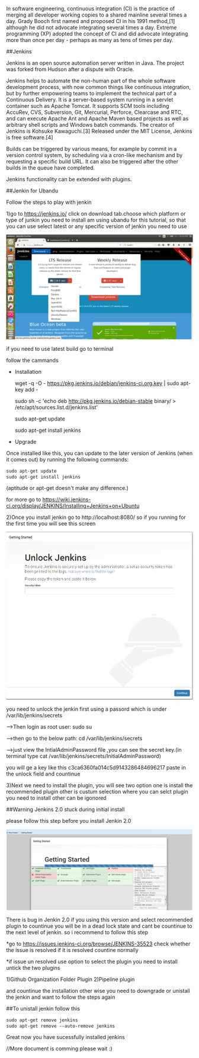 In software engineering, continuous integration (CI) is the practice of merging all developer working copies to a shared mainline several times a day. Grady Booch first named and proposed CI in his 1991 method,[1] although he did not advocate integrating several times a day. Extreme programming (XP) adopted the concept of CI and did advocate integrating more than once per day - perhaps as many as tens of times per day.

##Jenkins

Jenkins is an open source automation server written in Java. The project was forked from Hudson after a dispute with Oracle.

Jenkins helps to automate the non-human part of the whole software development process, with now common things like continuous integration, but by further empowering teams to implement the technical part of a Continuous Delivery. It is a server-based system running in a servlet container such as Apache Tomcat. It supports SCM tools including AccuRev, CVS, Subversion, Git, Mercurial, Perforce, Clearcase and RTC, and can execute Apache Ant and Apache Maven based projects as well as arbitrary shell scripts and Windows batch commands. The creator of Jenkins is Kohsuke Kawaguchi.[3] Released under the MIT License, Jenkins is free software.[4]

Builds can be triggered by various means, for example by commit in a version control system, by scheduling via a cron-like mechanism and by requesting a specific build URL. It can also be triggered after the other builds in the queue have completed.

Jenkins functionality can be extended with plugins.

##Jenkin for Ubandu

Follow the steps to play with jenkin 

1)go to https://jenkins.io/ click on download tab.choose which platform or type of junkin you need to install am using ubandu for this tutorial, so that you can use select latest or any specific version of jenkin you need to use

<p><a href="https://raw.githubusercontent.com/rameshvoltella/AndroidEssentials/master/ContinuousIntegration/screens/Screenshot%20from%202016-12-20%2012-41-02.png" target="_blank"><img src="https://raw.githubusercontent.com/rameshvoltella/AndroidEssentials/master/ContinuousIntegration/screens/Screenshot%20from%202016-12-20%2012-41-02.png" alt="Screenshot one" style="max-width:100%;"></a></p>

if you need to use latest build go to terminal

follow the cammands

* Installation

     wget -q -O - https://pkg.jenkins.io/debian/jenkins-ci.org.key | sudo apt-key add -
     
     sudo sh -c 'echo deb http://pkg.jenkins.io/debian-stable binary/ > /etc/apt/sources.list.d/jenkins.list'
     
     sudo apt-get update
     
     sudo apt-get install jenkins

* Upgrade

Once installed like this, you can update to the later version of Jenkins (when it comes out) by running the following commands:

    sudo apt-get update
    sudo apt-get install jenkins
(aptitude or apt-get doesn't make any difference.)

for more go to https://wiki.jenkins-ci.org/display/JENKINS/Installing+Jenkins+on+Ubuntu

2)Once you install jenkin go to http://localhost:8080/ so if you running for the first time you will see this screen

<p><a href="https://raw.githubusercontent.com/rameshvoltella/AndroidEssentials/master/ContinuousIntegration/screens/EeLNT.png" target="_blank"><img src="https://raw.githubusercontent.com/rameshvoltella/AndroidEssentials/master/ContinuousIntegration/screens/EeLNT.png" alt="Screenshot two" style="max-width:100%;"></a></p>

you need to unlock the jenkin first using a passord which is under /var/lib/jenkins/secrets

-->Then login as root user: sudo su

-->then go to the below path: cd /var/lib/jenkins/secrets

-->just view the IntialAdminPassword file ,you can see the secret key.(in terminal type cat /var/lib/jenkins/secrets/InitialAdminPassword)

you will ge a key like this c3ca6360fa014c5d9143286484696217 paste in the unlock field and countinue

3)Next we need to install the plugin, you will see two option one is install the recommended plugin other is custum selection where you can selct plugin you need to install other can be igonored

##Warning Jenkins 2.0 stuck during initial install

please follow this step before you install Jenkin 2.0

<p><a href="https://raw.githubusercontent.com/rameshvoltella/AndroidEssentials/master/ContinuousIntegration/screens/triGn.jpg" target="_blank"><img src="https://raw.githubusercontent.com/rameshvoltella/AndroidEssentials/master/ContinuousIntegration/screens/triGn.jpg" alt="Screenshot three" style="max-width:100%;"></a></p>

There is bug in Jenkin 2.0 if you using this version and select recommended plugin to countinue you will be in a dead lock state and cant be countinue to the next level of jenkin. so i recommend to follow this step

*go to https://issues.jenkins-ci.org/browse/JENKINS-35523 check whether the issue is resolved  if it is resolved countine normally 

*if issue un resolved use option to select the plugin you need to install untick the two plugins

   1)Github Organization Folder Plugin
   2)Pipeline plugin

and countinue the installation other wise you need to downgrade or unistall the jenkin and want to follow the steps again

##To unistall jenkin follow this

    sudo apt-get remove jenkins
    sudo apt-get remove --auto-remove jenkins


Great now you have sucessfully installed jenkins

//More document is comming please wait :)








